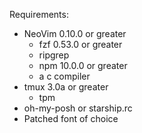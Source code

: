Requirements:
- NeoVim 0.10.0 or greater
    - fzf 0.53.0 or greater
    - ripgrep
    - npm 10.0.0 or greater
    - a c compiler
- tmux 3.0a or greater
    - tpm
- oh-my-posh or starship.rc
- Patched font of choice
